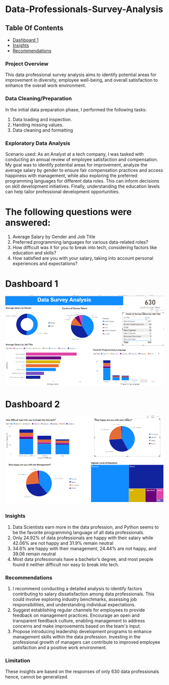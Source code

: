 # Data-Professionals-Survey-Analysis

## Table Of Contents
- [Dashboard 1](#dashboard-1)
- [Insights](#insights)
- [Recommendations](#recommendations)
  
### Project Overview
This data professional survey analysis aims to identify potential areas for improvement in
diversity, employee well-being, and overall satisfaction to enhance the overall work environment.

### Data Cleaning/Preparation
In the initial data preparation phase, I performed the following tasks:
1. Data loading and inspection.
2. Handing missing values.
3. Data cleaning and formatting

### Exploratory Data Analysis
Scenario used: As an Analyst at a tech company, I was tasked with conducting an annual review of employee satisfaction and compensation. My goal was to identify potential areas for improvement, analyze the average salary by gender to ensure fair compensation practices and access happiness with management, while also exploring the preferred programming languages for different data roles. This can inform decisions on skill development initiatives. Finally, understanding the education levels can help tailor professional development opportunities.

# The following questions were answered:
1. Average Salary by Gender and Job Title
2. Preferred programming languages for various data-related roles?
3. How difficult was it for you to break into tech, considering factors like education and
skills?
4. How satisfied are you with your salary, taking into account personal experiences and
expectations?

# Dashboard 1
![](Dashboard_1)



# Dashboard 2
![](Dashboard_2)


### Insights
1. Data Scientists earn more in the data profession, and Python seems to be the favorite
programming language of all data professionals.
2. Only 24.92% of data professionals are happy with their salary while 42.06% are not
happy and 31.9% remain neutral
3. 34.6% are happy with their management, 24.44% are not happy, and 39.06 remain
neutral
4. Most data professionals have a bachelor’s degree, and most people found it neither
difficult nor easy to break into tech.

### Recommendations
1. I recommend conducting a detailed analysis to identify factors contributing to
salary dissatisfaction among data professionals. This could involve exploring
industry benchmarks, assessing job responsibilities, and understanding individual
expectations.
2. Suggest establishing regular channels for employees to provide feedback on
management practices. Encourage an open and transparent feedback culture,
enabling management to address concerns and make improvements based on
the team's input.
3. Propose introducing leadership development programs to enhance management
skills within the data profession. Investing in the professional growth of managers
can contribute to improved employee satisfaction and a positive work
environment.

### Limitation
These insights are based on the responses of only 630 data professionals
hence, cannot be generalized.
